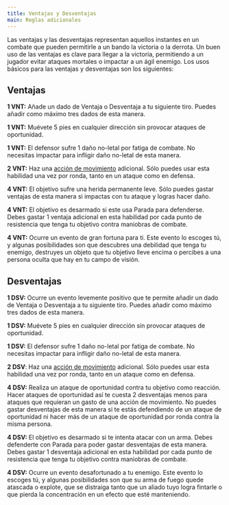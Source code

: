 ```yaml
---
title: Ventajas y Desventajas
main: Reglas adicionales
---
```


Las ventajas y las desventajas representan aquellos instantes en un combate que pueden permitirle a un bando la victoria o la derrota. Un buen uso de las ventajas es clave para llegar a la victoria, permitiendo a un jugador evitar ataques mortales o impactar a un ágil enemigo. Los usos básicos para las ventajas y desventajas son los siguientes:

## Ventajas

**1 VNT:** Añade un dado de Ventaja o Desventaja a tu siguiente tiro. Puedes añadir como máximo tres dados de esta manera.

**1 VNT:** Muévete 5 pies en cualquier dirección sin provocar ataques de oportunidad.

**1 VNT:** El defensor sufre 1 daño no-letal por fatiga de combate. No necesitas impactar para infligir daño no-letal de esta manera. 

**2 VNT:** Haz una [acción de movimiento](https://raldamain.com/rules/Reglas%20adicionales/reglas%20de%20combate.html#acci%C3%B3n-de-movimiento) adicional. Sólo puedes usar esta habilidad una vez por ronda, tanto en un ataque como en defensa.

**4 VNT:** El objetivo sufre una herida permanente leve. Sólo puedes gastar ventajas de esta manera si impactas con tu ataque y logras hacer daño.

**4 VNT:** El objetivo es desarmado si este usa Parada para defenderse. Debes gastar 1 ventaja adicional en esta habilidad por cada punto de resistencia que tenga tu objetivo contra maniobras de combate.

**4 VNT:** Ocurre un evento de gran fortuna para ti. Este evento lo escoges tú, y algunas posibilidades son que descubres una debilidad que tenga tu enemigo, destruyes un objeto que tu objetivo lleve encima o percibes a una persona oculta que hay en tu campo de visión.

## Desventajas

**1 DSV:** Ocurre un evento levemente positivo que te permite añadir un dado de Ventaja o Desventaja a tu siguiente tiro. Puedes añadir como máximo tres dados de esta manera.

**1 DSV:** Muévete 5 pies en cualquier dirección sin provocar ataques de oportunidad.

**1 DSV:** El defensor sufre 1 daño no-letal por fatiga de combate. No necesitas impactar para infligir daño no-letal de esta manera. 

**2 DSV**: Haz una [acción de movimiento](https://raldamain.com/rules/Reglas%20adicionales/reglas%20de%20combate.html#acci%C3%B3n-de-movimiento) adicional. Sólo puedes usar esta habilidad una vez por ronda, tanto en un ataque como en defensa.

**4 DSV:** Realiza un ataque de oportunidad contra tu objetivo como reacción. Hacer ataques de oportunidad así te cuesta 2 desventajas menos para ataques que requieran un gasto de una acción de movimiento. No puedes gastar desventajas de esta manera si te estás defendiendo de un ataque de oportunidad ni hacer más de un ataque de oportunidad por ronda contra la misma persona.

**4 DSV:** El objetivo es desarmado si te intenta atacar con un arma. Debes defenderte con Parada para poder gastar desventajas de esta manera. Debes gastar 1 desventaja adicional en esta habilidad por cada punto de resistencia que tenga tu objetivo contra maniobras de combate.

**4 DSV:** Ocurre un evento desafortunado a tu enemigo. Este evento lo escoges tú, y algunas posibilidades son que su arma de fuego quede atascada o explote, que se distraiga tanto que un aliado tuyo logra fintarle o que pierda la concentración en un efecto que esté manteniendo.

